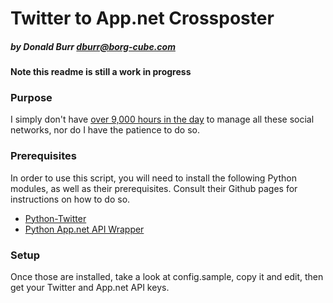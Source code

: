 # Twitter to App.net Crossposter
##### by Donald Burr <dburr@borg-cube.com>

**Note this readme is still a work in progress**

### Purpose

I simply don't have [over 9,000 hours in the day][OVER9000] to manage all these
social networks, nor do I have the patience to do so.

### Prerequisites

In order to use this script, you will need to install the following
Python modules, as well as their prerequisites.  Consult their Github
pages for instructions on how to do so.

* [Python-Twitter][PYTHON-TWITTER]
* [Python App.net API Wrapper][PYTHON-APPDOTNET]

### Setup

Once those are installed, take a look at config.sample, copy it and
edit, then get your Twitter and App.net API keys.







[OVER9000]: http://www.youtube.com/watch?v=SQYakKz3i6E "It's Over 9000"
[IFTTT]: http://ifttt.com/ "If This Then That"
[TWITTER_BLOCKS_IFTTT]: http://techcrunch.com/2012/09/20/ifttt-is-the-latest-service-to-be-affected-by-twitters-api-constraints-will-remove-triggers/ "IFTTT removes Twitter triggers"
[PYTHON-TWITTER]: https://github.com/bear/python-twitter "Python-Twitter"
[PYTHON-APPDOTNET]: https://github.com/simondlr/Python-App.net-API-Wrapper "Python App.net API Wrapper"
